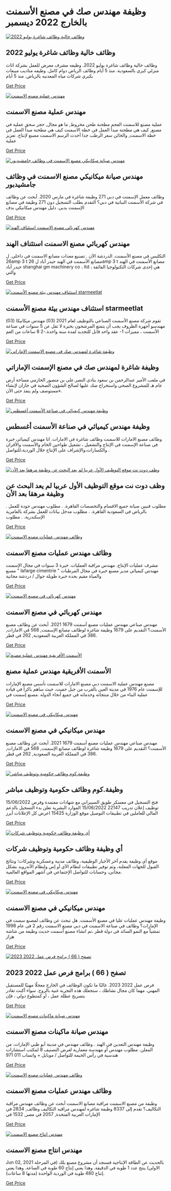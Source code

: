 # وظيفة مهندس صك في مصنع الأسمنت بالخارج 2022 ديسمبر
<a href="https://mnn.zoosnet.net/LR/Chatpre.aspx?id=MNN94995150&p=https://vbl.co.za/" target="_blank">![وظائف خالية وظائف شاغرة يوليو 2022](https://raw.githubusercontent.com/gcmcrusher/imgs/main/626.jpg)</a>
## وظائف خالية وظائف شاغرة يوليو 2022
وظائف خالية وظائف شاغرة يوليو 2022. وظيفه مشرف معرض للعمل بشركة اثاث منزلي كبري بالسعودية. منذ 5 أيام وظائف الرياض دوام كامل. وظيفه مناديب مبيعات بكبري شركات مياه المعدنيه بالرياض. منذ 5 أيام 
<a href="https://mnn.zoosnet.net/LR/Chatpre.aspx?id=MNN94995150&p=https://vbl.co.za/" target="_blank">Get Price</a>
<a href="https://mnn.zoosnet.net/LR/Chatpre.aspx?id=MNN94995150&p=https://vbl.co.za/" target="_blank">![مهندس عملية مصنع الاسمنت](https://raw.githubusercontent.com/gcmcrusher/imgs/main/82.jpg)</a>
## مهندس عملية مصنع الاسمنت
عملية مصنع للاسمنت الفحم مطحنة طحن مخروط, ما هو مجال, حجر سحق عملية في مصنع, كيف هي مطحنة مبدأ العمل في خطة الاسمنت كيف هي مطحنة مبدأ العمل في خطة الاسمنت, والخائن سعر الرطب جدا أحدث الرسم الاسمنت مصنع لإنتاج. تعزيز عملية 
<a href="https://mnn.zoosnet.net/LR/Chatpre.aspx?id=MNN94995150&p=https://vbl.co.za/" target="_blank">Get Price</a>
<a href="https://mnn.zoosnet.net/LR/Chatpre.aspx?id=MNN94995150&p=https://vbl.co.za/" target="_blank">![مهندس صيانة ميكانيكي مصنع الاسمنت في وظائف جامشيدبور](https://raw.githubusercontent.com/gcmcrusher/imgs/main/6.jpg)</a>
## مهندس صيانة ميكانيكي مصنع الاسمنت في وظائف جامشيدبور
وظائف معمل الإسمنت في دبي 271 وظيفة شاغرة في مارس 2020. أبحث عن وظائف في شركة الأسمنت النباتية في دبي؟ التقدم بطلب التسجيل دون 271 وظيفة في مصانع الإسمنت بدبي. دليل مهندس ميكانيكي بدف
<a href="https://mnn.zoosnet.net/LR/Chatpre.aspx?id=MNN94995150&p=https://vbl.co.za/" target="_blank">Get Price</a>
<a href="https://mnn.zoosnet.net/LR/Chatpre.aspx?id=MNN94995150&p=https://vbl.co.za/" target="_blank">![مهندس كهربائي مصنع الاسمنت استئناف الهند](https://raw.githubusercontent.com/gcmcrusher/imgs/main/808.jpg)</a>
## مهندس كهربائي مصنع الاسمنت استئناف الهند
التكليس في مصنع الأسمنت. الدردشة الآن . تصنيع معدات مصانع الاسمنت في داخلي. ل 26amp 3 t مصانع الأسمنت في الهند حيدر أباد ل 26amp 3 t مصانع الأسمنت في الهند حيدر أباد shanghai gm machinery co ، ltd هي إحدى شركات التكنولوجيا الفائقة ، والتي 
<a href="https://mnn.zoosnet.net/LR/Chatpre.aspx?id=MNN94995150&p=https://vbl.co.za/" target="_blank">Get Price</a>
<a href="https://mnn.zoosnet.net/LR/Chatpre.aspx?id=MNN94995150&p=https://vbl.co.za/" target="_blank">![استئناف مهندس بيئة مصنع الأسمنت starmeetlat](https://raw.githubusercontent.com/gcmcrusher/imgs/main/428.jpg)</a>
## استئناف مهندس بيئة مصنع الأسمنت starmeetlat
تقوم شركة مصنع الأسمنت الصناعي بالتوظيف لعام 2021 (03) مهندس ميكانيكا (03) مهندسو أجهزة الظروف يجب أن يتمتع المرشحون بخبرة لا تقل عن 5 سنوات في صناعة الأسمنت ، مميزات 1- عقد واحد قابل للتجديد لمدة سنة واحدة.-2 8 ساعات من العم
<a href="https://mnn.zoosnet.net/LR/Chatpre.aspx?id=MNN94995150&p=https://vbl.co.za/" target="_blank">Get Price</a>
<a href="https://mnn.zoosnet.net/LR/Chatpre.aspx?id=MNN94995150&p=https://vbl.co.za/" target="_blank">![وظيفة شاغرة لمهندس صك في مصنع الإسمنت الإماراتي](https://raw.githubusercontent.com/gcmcrusher/imgs/main/10.jpg)</a>
## وظيفة شاغرة لمهندس صك في مصنع الإسمنت الإماراتي
في ملعب الأمير عبدالرحمن بن سعود بنادي النصر.على بن منصور الحازمي مساحة أرض عام هـ للمشروع الصحي واستخراج صك عليها لصالح الشؤون الصحية في جازان لإنشاء مستوصف ولم ينفذ حتى الآن».
<a href="https://mnn.zoosnet.net/LR/Chatpre.aspx?id=MNN94995150&p=https://vbl.co.za/" target="_blank">Get Price</a>
<a href="https://mnn.zoosnet.net/LR/Chatpre.aspx?id=MNN94995150&p=https://vbl.co.za/" target="_blank">![وظيفة مهندس كيميائي في صناعة الأسمنت أغسطس](https://raw.githubusercontent.com/gcmcrusher/imgs/main/53.jpg)</a>
## وظيفة مهندس كيميائي في صناعة الأسمنت أغسطس
وظائف مصنع الامارات للاسمنت وظائف شاغرة فى الامارات. انا مهندس كيميائى خبرة فى صناعة الإسمنت فى الإنتاج والتشغيل ، تشغيل طواحين الخام والأسمنت والأفران والكسارات،والإشراف على الإنتاج خلال الوردية،للتواصل .
<a href="https://mnn.zoosnet.net/LR/Chatpre.aspx?id=MNN94995150&p=https://vbl.co.za/" target="_blank">Get Price</a>
<a href="https://mnn.zoosnet.net/LR/Chatpre.aspx?id=MNN94995150&p=https://vbl.co.za/" target="_blank">![وظف دوت نت موقع التوظيف الأول عربيا لم يعد البحث عن وظيفة مرهقا بعد الأن](https://raw.githubusercontent.com/gcmcrusher/imgs/main/112.jpg)</a>
## وظف دوت نت موقع التوظيف الأول عربيا لم يعد البحث عن وظيفة مرهقا بعد الأن
. مطلوب فنيين صيانة جميع الاقسام والتخصصات القاهرة. . مطلوب مهندس جودة للعمل بالرياض في السعودية القاهرة. . مطلوب مدخل بيانات للعمل بشركة بالعامرية الإسكندرية. . مطلوب 
<a href="https://mnn.zoosnet.net/LR/Chatpre.aspx?id=MNN94995150&p=https://vbl.co.za/" target="_blank">Get Price</a>
<a href="https://mnn.zoosnet.net/LR/Chatpre.aspx?id=MNN94995150&p=https://vbl.co.za/" target="_blank">![وظائف مهندس عمليات مصنع الاسمنت](https://raw.githubusercontent.com/gcmcrusher/imgs/main/650.jpg)</a>
## وظائف مهندس عمليات مصنع الاسمنت
مشرف عمليات الإنتاج. مهندس مراقبة العمليات. خبرة 3 سنوات في مجال الإسمنت مصنع " lafarge cimentrie " مهندس كيميائي مدير مصنع خبرة في مجال المرطبات والمياة مقيم بجدة خبرة طويلة جوال / دردشة مجانية
<a href="https://mnn.zoosnet.net/LR/Chatpre.aspx?id=MNN94995150&p=https://vbl.co.za/" target="_blank">Get Price</a>
<a href="https://mnn.zoosnet.net/LR/Chatpre.aspx?id=MNN94995150&p=https://vbl.co.za/" target="_blank">![مهندس كهربائي في مصنع الاسمنت](https://raw.githubusercontent.com/gcmcrusher/imgs/main/719.jpg)</a>
## مهندس كهربائي في مصنع الاسمنت
مهندس صناعي مهندس عمليات مصنع أسمنت 1679 2021. أبحث عن وظائف مصنع الأسمنت؟ التقديم على 1679 وظيفة شاغرة لوظائف مصانع الإسمنت, 568 في الامارات, 386 في المملكة العربية السعودية, 262 في قطر.
<a href="https://mnn.zoosnet.net/LR/Chatpre.aspx?id=MNN94995150&p=https://vbl.co.za/" target="_blank">Get Price</a>
<a href="https://mnn.zoosnet.net/LR/Chatpre.aspx?id=MNN94995150&p=https://vbl.co.za/" target="_blank">![الأسمنت الأفريقية مهندس عملية مصنع](https://raw.githubusercontent.com/gcmcrusher/imgs/main/245.jpg)</a>
## الأسمنت الأفريقية مهندس عملية مصنع
مصنع مهندس عملية الاسمنت دبي مصنع الامارات للاسمنت تأسس مصنع الإمارات للإسمنت عام 1976 في مدينة العين بالقرب من جبل حفيت، حيث ساهم باكرا في قيادة عملية البناء من خلال منتجاته وخدماته في جميع أنحاء الدوله .مصنع إسمنت في 
<a href="https://mnn.zoosnet.net/LR/Chatpre.aspx?id=MNN94995150&p=https://vbl.co.za/" target="_blank">Get Price</a>
<a href="https://mnn.zoosnet.net/LR/Chatpre.aspx?id=MNN94995150&p=https://vbl.co.za/" target="_blank">![مهندس ميكانيكي في مصنع الاسمنت](https://raw.githubusercontent.com/gcmcrusher/imgs/main/108.jpg)</a>
## مهندس ميكانيكي في مصنع الاسمنت
مهندس صناعي مهندس عمليات مصنع أسمنت 1679 2021. أبحث عن وظائف مصنع الأسمنت؟ التقديم على 1679 وظيفة شاغرة لوظائف مصانع الإسمنت, 568 في الامارات, 386 في المملكة العربية السعودية, 262 في قطر.
<a href="https://mnn.zoosnet.net/LR/Chatpre.aspx?id=MNN94995150&p=https://vbl.co.za/" target="_blank">Get Price</a>
<a href="https://mnn.zoosnet.net/LR/Chatpre.aspx?id=MNN94995150&p=https://vbl.co.za/" target="_blank">![وظيفة.كوم وظائف حكومية وتوظيف مباشر](https://raw.githubusercontent.com/gcmcrusher/imgs/main/448.jpg)</a>
## وظيفة.كوم وظائف حكومية وتوظيف مباشر
15/06/2022 فتح التسجيل في معسكر طويق السيبراني مع شهادات معتمدة وفرص توظيف إعلان تدريب 22147 15/06/2022 الموارد البشرية تعلن بدء التسجيل بالدعم المالي للعاملين في تطبيقات التوصيل موقع الوزارة 15425 اعرض كل الإعلانات أبرز 
<a href="https://mnn.zoosnet.net/LR/Chatpre.aspx?id=MNN94995150&p=https://vbl.co.za/" target="_blank">Get Price</a>
<a href="https://mnn.zoosnet.net/LR/Chatpre.aspx?id=MNN94995150&p=https://vbl.co.za/" target="_blank">![أي وظيفة وظائف حكومية وتوظيف شركات](https://raw.githubusercontent.com/gcmcrusher/imgs/main/535.jpg)</a>
## أي وظيفة وظائف حكومية وتوظيف شركات
موقع أي وظيفة يقدم آخر الأخبار الوظيفية، وظائف مدنية وعسكرية وشركات؛ ونتائج القبول للجهات المعلنة، وتم توفير تطبيقات لنظام الآي أو إس ولنظام الأندرويد بشكل مجاني، وحسابات للتواصل الإجتماعي في أشهر المواقع العالمية.
<a href="https://mnn.zoosnet.net/LR/Chatpre.aspx?id=MNN94995150&p=https://vbl.co.za/" target="_blank">Get Price</a>
<a href="https://mnn.zoosnet.net/LR/Chatpre.aspx?id=MNN94995150&p=https://vbl.co.za/" target="_blank">![مهندس ميكانيكي في مصنع الاسمنت](https://raw.githubusercontent.com/gcmcrusher/imgs/main/731.jpg)</a>
## مهندس ميكانيكي في مصنع الاسمنت
وظيفة مهندس عمليات عليا في مصنع الأسمنت. هل تبحث عن وظائف لمصنع سمنت في الإمارات؟ وظائف في صناعة الاسمنت في دبي مصنع الاسمنت رقم 2 فى عام 1998 تمشياً مع النمو السائد فى دولة قطر ،تم انشاء مصنع أسمنت حديث وظيفة من شاشة هزاز 
<a href="https://mnn.zoosnet.net/LR/Chatpre.aspx?id=MNN94995150&p=https://vbl.co.za/" target="_blank">Get Price</a>
<a href="https://mnn.zoosnet.net/LR/Chatpre.aspx?id=MNN94995150&p=https://vbl.co.za/" target="_blank">![تصفح ( 66 ) برامج فرص عمل 2022 2023](https://raw.githubusercontent.com/gcmcrusher/imgs/main/600.jpg)</a>
## تصفح ( 66 ) برامج فرص عمل 2022 2023
فرص عمل 2022 2023. غالبًا ما تكون الوظائف في الخارج معجلًا مهنيًا للمستقبل المهني. مهما كان مجال نشاطك ، ستجعلك هذه التجربة غنية بالروح. سواء أكنت تغادر بتصريح عطلة عمل ، أو كمتطوع دولي ، فإن 
<a href="https://mnn.zoosnet.net/LR/Chatpre.aspx?id=MNN94995150&p=https://vbl.co.za/" target="_blank">Get Price</a>
<a href="https://mnn.zoosnet.net/LR/Chatpre.aspx?id=MNN94995150&p=https://vbl.co.za/" target="_blank">![مهندس صيانة ماكينات مصنع الاسمنت](https://raw.githubusercontent.com/gcmcrusher/imgs/main/249.jpg)</a>
## مهندس صيانة ماكينات مصنع الاسمنت
وظيفة مهندس التعدين في الهند . وظائف مهندس في مدينة أبو ظبي الإمارات. من المعلن. مطلوب مهندس أو مهندسة معمارية لغرض التصنيف 8 لمكتب استشارات هندسية في رأس الخيمة للتواصل / موبايل + واتساب 011 971 
<a href="https://mnn.zoosnet.net/LR/Chatpre.aspx?id=MNN94995150&p=https://vbl.co.za/" target="_blank">Get Price</a>
<a href="https://mnn.zoosnet.net/LR/Chatpre.aspx?id=MNN94995150&p=https://vbl.co.za/" target="_blank">![وظائف مهندس عمليات مصنع الاسمنت](https://raw.githubusercontent.com/gcmcrusher/imgs/main/152.jpg)</a>
## وظائف مهندس عمليات مصنع الاسمنت
وظيفة من مصنع الاسمنت مراقبة مصانع الاسمنت أبحث عن وظائف مهندس مراقبة التكاليف؟ تقدم إلى 8337 وظيفة شاغره لمهندس مراقبه التكاليف وظائف, 2834 في الإمارات العربية المتحدة, 2057 في مصر, 1532 في
<a href="https://mnn.zoosnet.net/LR/Chatpre.aspx?id=MNN94995150&p=https://vbl.co.za/" target="_blank">Get Price</a>
<a href="https://mnn.zoosnet.net/LR/Chatpre.aspx?id=MNN94995150&p=https://vbl.co.za/" target="_blank">![مهندس انتاج مصنع الاسمنت](https://raw.githubusercontent.com/gcmcrusher/imgs/main/146.jpg)</a>
## مهندس انتاج مصنع الاسمنت
Jun 02, 2021 بالحديث عن الطاقة الإنتاجية فسنجد أن مشروع مصنع بلك (في المرحلة الاولي) ينتج عدد 1 طوبة في الدقيقة. وهذا يعني إنتاج 60 طوبة في الساعة. وهذا يعني إنتاج 480 طوبة في الوردية الواحدة (مدتها 8 ساعات).
<a href="https://mnn.zoosnet.net/LR/Chatpre.aspx?id=MNN94995150&p=https://vbl.co.za/" target="_blank">Get Price</a>
